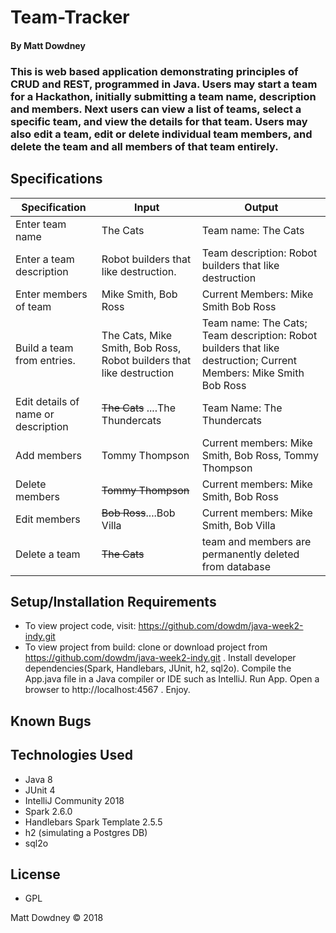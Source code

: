 # **Team-Tracker**

#### By Matt Dowdney

### This is web based application demonstrating principles of CRUD and REST, programmed in Java. Users may start a team for a Hackathon, initially submitting a team name, description and members. Next users can view a list of teams, select a specific team, and  view the details for that team. Users may also edit a team, edit or delete individual team members, and delete the team and all members of that team entirely.  

## Specifications

|Specification  | Input | Output |
| ----- | --- | --- |
| Enter team name | The Cats | Team name: The Cats |
| Enter a team description |Robot builders that like destruction. | Team description: Robot builders that like destruction |
| Enter members of team | Mike Smith, Bob Ross| Current Members: Mike Smith Bob Ross |
| Build a team from entries. | The Cats, Mike Smith, Bob Ross, Robot builders that like destruction  |  Team name: The Cats; Team description: Robot builders that like destruction; Current Members: Mike Smith Bob Ross   |
|Edit details of name or description |<del>The Cats</del> ....The Thundercats | Team Name: The Thundercats|
| Add members | Tommy Thompson | Current members: Mike Smith, Bob Ross, Tommy Thompson|
| Delete members | <del>Tommy Thompson</del> | Current members: Mike Smith, Bob Ross|
| Edit members | <del>Bob Ross</del>....Bob Villa | Current members: Mike Smith, Bob Villa|
|Delete a team |<del>The Cats</del> | team and members are permanently deleted from database|







## Setup/Installation Requirements
* To view project code, visit: https://github.com/dowdm/java-week2-indy.git
* To view project from build: clone or download project from https://github.com/dowdm/java-week2-indy.git . Install developer dependencies(Spark, Handlebars, JUnit, h2, sql2o). Compile the App.java file in a Java compiler or IDE such as IntelliJ. Run App. Open a browser to http://localhost:4567 . Enjoy. 






## Known Bugs

## Technologies Used

* Java 8 
* JUnit 4 
* IntelliJ Community 2018 
* Spark 2.6.0 
* Handlebars Spark Template 2.5.5
* h2 (simulating a Postgres DB)
* sql2o




## License

* GPL

Matt Dowdney © 2018